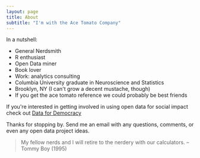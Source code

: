 ```yaml
---
layout: page
title: About
subtitle: "I'm with the Ace Tomato Company"
---
```


In a nutshell:
- General Nerdsmith
- R enthusiast
- Open Data miner
- Book lover
- Work: analytics consulting
- Columbia University graduate in Neuroscience and Statistics
- Brooklyn, NY (I can't grow a decent mustache, though)
- If you get the ace tomato reference we could probably be best friends

If you're interested in getting involved in using open data for social impact check out [Data for Democracy](https://datafordemocracy.org/)


Thanks for stopping by. Send me an email with any questions, comments, or even any open data project ideas.

>My fellow nerds and I will retire to the nerdery with our calculators. – Tommy Boy (1995)
